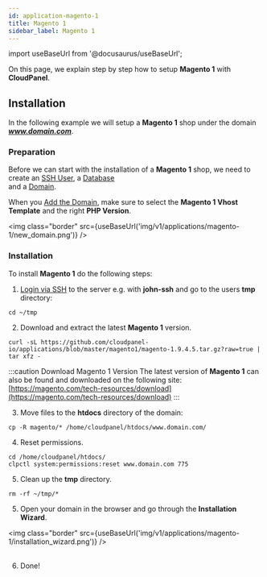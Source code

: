 ```yaml
---
id: application-magento-1
title: Magento 1
sidebar_label: Magento 1
---
```


import useBaseUrl from '@docusaurus/useBaseUrl';

On this page, we explain step by step how to setup **Magento 1** with **CloudPanel**.

## Installation

In the following example we will setup a **Magento 1** shop under the domain ***www.domain.com***.

### Preparation

Before we can start with the installation of a **Magento 1** shop, we need to create an [SSH User](users#adding-a-user), a [Database](databases#adding-a-database) <br />
and a [Domain](domains#adding-a-domain).

When you [Add the Domain](domains#adding-a-domain), make sure to select the **Magento 1 Vhost Template** and the right **PHP Version**.

<img class="border" src={useBaseUrl('img/v1/applications/magento-1/new_domain.png')} />

### Installation

To install **Magento 1** do the following steps:

1. [Login via SSH](users#ssh-login) to the server e.g. with **john-ssh** and go to the users **tmp** directory:

```
cd ~/tmp
```

2. Download and extract the latest **Magento 1** version.

```
curl -sL https://github.com/cloudpanel-io/applications/blob/master/magento1/magento-1.9.4.5.tar.gz?raw=true | tar xfz -
```

:::caution Download Magento 1 Version
The latest version of **Magento 1** can also be found and downloaded on the following site: <br /> [https://magento.com/tech-resources/download](https://magento.com/tech-resources/download)
:::

3. Move files to the **htdocs** directory of the domain:

```
cp -R magento/* /home/cloudpanel/htdocs/www.domain.com/
```

4. Reset permissions.

```
cd /home/cloudpanel/htdocs/
clpctl system:permissions:reset www.domain.com 775
```

5. Clean up the **tmp** directory.

```
rm -rf ~/tmp/*
```

5. Open your domain in the browser and go through the **Installation Wizard**.

<img class="border" src={useBaseUrl('img/v1/applications/magento-1/installation_wizard.png')} /> <br /> <br />

6. Done!
